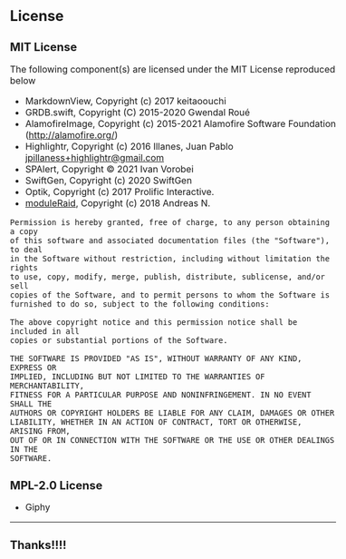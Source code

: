 <style>
body {font-size:16px;} 
h1 {font-size:25px; font-weight: bold;} 
h2 {font-size:20px; font-weight: bold;} 
h3 {font-size:18px; font-weight: bold;} 
blockquote{
    font-size:15px;
    color: gray;
}
</style>

# License

## MIT License

The following component(s) are licensed under the MIT License reproduced below

* MarkdownView, Copyright (c) 2017 keitaoouchi
* GRDB.swift, Copyright (C) 2015-2020 Gwendal Roué
* AlamofireImage, Copyright (c) 2015-2021 Alamofire Software Foundation (http://alamofire.org/)
* Highlightr, Copyright (c) 2016 Illanes, Juan Pablo <jpillaness+highlightr@gmail.com>
* SPAlert, Copyright © 2021 Ivan Vorobei
* SwiftGen, Copyright (c) 2020 SwiftGen
* Optik, Copyright (c) 2017 Prolific Interactive.
* [moduleRaid](https://github.com/pixeldesu/moduleRaid), Copyright (c) 2018 Andreas N.

```
Permission is hereby granted, free of charge, to any person obtaining a copy
of this software and associated documentation files (the "Software"), to deal
in the Software without restriction, including without limitation the rights
to use, copy, modify, merge, publish, distribute, sublicense, and/or sell
copies of the Software, and to permit persons to whom the Software is
furnished to do so, subject to the following conditions:

The above copyright notice and this permission notice shall be included in all
copies or substantial portions of the Software.

THE SOFTWARE IS PROVIDED "AS IS", WITHOUT WARRANTY OF ANY KIND, EXPRESS OR
IMPLIED, INCLUDING BUT NOT LIMITED TO THE WARRANTIES OF MERCHANTABILITY,
FITNESS FOR A PARTICULAR PURPOSE AND NONINFRINGEMENT. IN NO EVENT SHALL THE
AUTHORS OR COPYRIGHT HOLDERS BE LIABLE FOR ANY CLAIM, DAMAGES OR OTHER
LIABILITY, WHETHER IN AN ACTION OF CONTRACT, TORT OR OTHERWISE, ARISING FROM,
OUT OF OR IN CONNECTION WITH THE SOFTWARE OR THE USE OR OTHER DEALINGS IN THE
SOFTWARE.
```

## MPL-2.0 License

* Giphy

-----------

## Thanks!!!!

